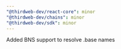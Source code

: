 ```yaml
---
"@thirdweb-dev/react-core": minor
"@thirdweb-dev/chains": minor
"@thirdweb-dev/sdk": minor
---
```


Added BNS support to resolve .base names
